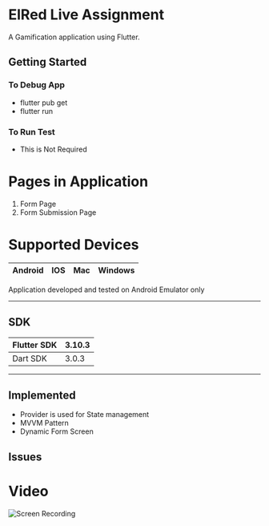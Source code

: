 # ElRed Live Assignment

A Gamification application using Flutter.

## Getting Started

### To Debug App
 - flutter pub get
 - flutter run

### To Run Test
 - This is Not Required

# Pages in Application
1. Form Page
2. Form Submission Page


# Supported Devices
| Android |  IOS | Mac | Windows |
|--|--|--|--|

Application developed and tested on Android Emulator only

---------------------------
## SDK
| Flutter SDK | 3.10.3 |
-- | --
| Dart SDK    | 3.0.3 |

-----------------------------------
## Implemented
 - Provider is used for State management
 - MVVM Pattern
 - Dynamic Form Screen 

## Issues

 

# Video


![Screen Recording](https://github.com/anandsubbu007/elRed_Gamification_test/assets/55450843/605a8153-f2ef-477e-9ca4-8ec0f9e1a950)



